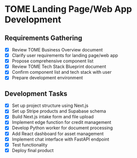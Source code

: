 # TOME Landing Page/Web App Development

## Requirements Gathering
- [x] Review TOME Business Overview document
- [x] Clarify user requirements for landing page/web app
- [x] Propose comprehensive component list
- [x] Review TOME Tech Stack Blueprint document
- [x] Confirm component list and tech stack with user
- [x] Prepare development environment

## Development Tasks
- [x] Set up project structure using Next.js
- [x] Set up Stripe products and Supabase schema
- [x] Build Next.js intake form and file upload
- [x] Implement edge function for credit management
- [x] Develop Python worker for document processing
- [x] Add React dashboard for asset management
- [x] Implement chat interface with FastAPI endpoint
- [x] Test functionality
- [x] Deploy final product
